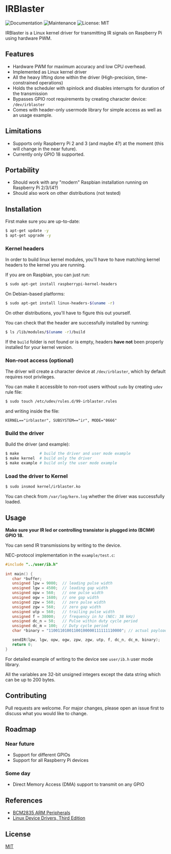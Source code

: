 # IRBlaster

<p>
  <img alt="Documentation" src="https://img.shields.io/badge/documentation-yes-brightgreen.svg" target="_blank" />
  <img alt="Maintenance" src="https://img.shields.io/badge/Maintained%3F-yes-green.svg" target="_blank" />
  <img alt="License: MIT" src="https://img.shields.io/badge/License-MIT-yellow.svg" target="_blank" />
</p>

IRBlaster is a Linux kernel driver for transmitting IR signals on Raspberry Pi using hardware PWM.


## Features
- Hardware PWM for maximum accuracy and low CPU overhead.
- Implemented as Linux kernel driver
- All the heavy lifting done within the driver (High-precision, time-constrained operations)
- Holds the scheduler with spinlock and disables interrupts for duration of the transmission
- Bypasses GPIO root requirements by creating character device: `/dev/irblaster`
- Comes with header-only usermode library for simple access as well as an usage example.

## Limitations
- Supports only Raspberry Pi 2 and 3 (and maybe 4?) at the moment (this will change in the near future).
- Currently only GPIO 18 supported.

## Portability
- Should work with any "modern" Raspbian installation running on Raspberry Pi 2/3/(4?)
- Should also work on other distributions (not tested)

## Installation
First make sure you are up-to-date:
```bash
$ apt-get update -y
$ apt-get upgrade -y
```
### Kernel headers

In order to build linux kernel modules, you'll have to have matching kernel headers to the kernel you are running.

If you are on Raspbian, you can just run:

```bash
$ sudo apt-get install raspberrypi-kernel-headers
```
On Debian-based platforms:
```bash
$ sudo apt-get install linux-headers-$(uname -r)
```
On other distributions, you'll have to figure this out yourself.

You can check that the header are successfully installed by running:
```bash
$ ls /lib/modules/$(uname -r)/build
```
If the `build` folder is not found or is empty, headers **have not** been properly installed for your kernel version.

### Non-root access (optional)
The driver will create a character device at `/dev/irblaster`, which by default requires root privileges.

You can make it accessible to non-root users without `sudo` by creating `udev` rule file:
```bash
$ sudo touch /etc/udev/rules.d/99-irblaster.rules
```
and writing inside the file:
```
KERNEL=="irblaster", SUBSYSTEM=="ir", MODE="0666"
```

### Build the driver
Build the driver (and example):
```bash
$ make         # build the driver and user mode example
$ make kernel  # build only the driver
$ make example # build only the user mode example
```

### Load the driver to Kernel
```bash
$ sudo insmod kernel/irblaster.ko
```
You can check from `/var/log/kern.log` whether the driver was successfully loaded.

## Usage
**Make sure your IR led or controlling transistor is plugged into (BCM#) GPIO 18.**

You can send IR transmissions by writing to the device.

NEC-protocol implementation in the `example/test.c`:

```C
#include "../user/ib.h"
 
int main() {
   char *buffer;
   unsigned lpw = 9000;  // leading pulse width
   unsigned lgw = 4500;  // leading gap width
   unsigned opw = 560;   // one pulse width
   unsigned ogw = 1680;  // one gap width 
   unsigned zpw = 560;   // zero pulse width
   unsigned zgw = 560;   // zero gap width
   unsigned utp = 560;   // trailing pulse width
   unsigned f = 38000;   // frequency in hz (NEC: 38 kHz)
   unsigned dc_n = 50;   // Pulse within duty cycle period
   unsigned dc_m = 100;  // Duty cycle period
   char *binary = "11001101001100100000111111110000"; // actual payload to be transmitted

   sendIR(lpw, lgw, opw, ogw, zpw, zgw, utp, f, dc_n, dc_m, binary);
   return 0;
}
```

For detailed example of writing to the device see `user/ib.h` user mode library.

All the variables are 32-bit unsigned integers except the data string which can be up to 200 bytes. 

## Contributing
Pull requests are welcome. For major changes, please open an issue first to discuss what you would like to change.

## Roadmap
### Near future
- Support for different GPIOs
- Support for all Raspberry Pi devices
### Some day
- Direct Memory Access (DMA) support to transmit on any GPIO

## References
- [BCM2835 ARM Peripherals](https://www.raspberrypi.org/app/uploads/2012/02/BCM2835-ARM-Peripherals.pdf)
- [Linux Device Drivers, Third Edition](https://lwn.net/Kernel/LDD3/)
## License
[MIT](https://choosealicense.com/licenses/mit/)
